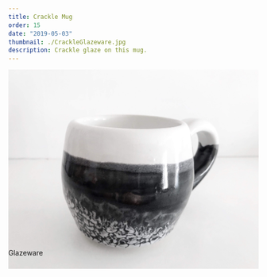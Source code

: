```yaml
---
title: Crackle Mug
order: 15
date: "2019-05-03"
thumbnail: ./CrackleGlazeware.jpg
description: Crackle glaze on this mug.
---
```


<div class="kg-width-full">

![Ramen](./CrackleGlazeware.jpg)

<p style="margin-top: -6vw">
Glazeware
</p>
</div>
